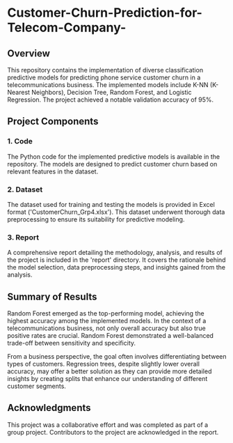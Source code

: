 # Customer-Churn-Prediction-for-Telecom-Company-

## Overview

This repository contains the implementation of diverse classification predictive models for predicting phone service customer churn in a telecommunications business. The implemented models include K-NN (K-Nearest Neighbors), Decision Tree, Random Forest, and Logistic Regression. The project achieved a notable validation accuracy of 95%.

## Project Components

### 1. Code

The Python code for the implemented predictive models is available in the repository. The models are designed to predict customer churn based on relevant features in the dataset.

### 2. Dataset

The dataset used for training and testing the models is provided in Excel format ('CustomerChurn_Grp4.xlsx'). This dataset underwent thorough data preprocessing to ensure its suitability for predictive modeling.

### 3. Report

A comprehensive report detailing the methodology, analysis, and results of the project is included in the 'report' directory. It covers the rationale behind the model selection, data preprocessing steps, and insights gained from the analysis.


## Summary of Results

Random Forest emerged as the top-performing model, achieving the highest accuracy among the implemented models. In the context of a telecommunications business, not only overall accuracy but also true positive rates are crucial. Random Forest demonstrated a well-balanced trade-off between sensitivity and specificity.

From a business perspective, the goal often involves differentiating between types of customers. Regression trees, despite slightly lower overall accuracy, may offer a better solution as they can provide more detailed insights by creating splits that enhance our understanding of different customer segments.

## Acknowledgments

This project was a collaborative effort and was completed as part of a group project. Contributors to the project are acknowledged in the report.

